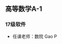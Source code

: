 <!--
 * @Author: Lili Liang
 * @Date: 2021-03-12 12:12:20
 * @LastEditors: Lili Liang
 * @LastEditTime: 2024-04-01 00:02:40
 * @Description: Please set description
-->
## 高等数学A-1
### 17级软件
- 任课老师：数院 Gao P